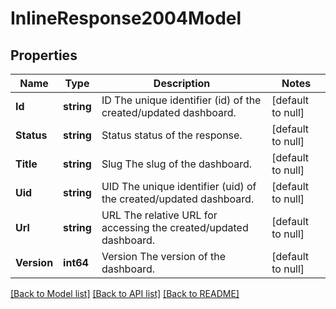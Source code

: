 # InlineResponse2004Model

## Properties
Name | Type | Description | Notes
------------ | ------------- | ------------- | -------------
**Id** | **string** | ID The unique identifier (id) of the created/updated dashboard. | [default to null]
**Status** | **string** | Status status of the response. | [default to null]
**Title** | **string** | Slug The slug of the dashboard. | [default to null]
**Uid** | **string** | UID The unique identifier (uid) of the created/updated dashboard. | [default to null]
**Url** | **string** | URL The relative URL for accessing the created/updated dashboard. | [default to null]
**Version** | **int64** | Version The version of the dashboard. | [default to null]

[[Back to Model list]](../README.md#documentation-for-models) [[Back to API list]](../README.md#documentation-for-api-endpoints) [[Back to README]](../README.md)



